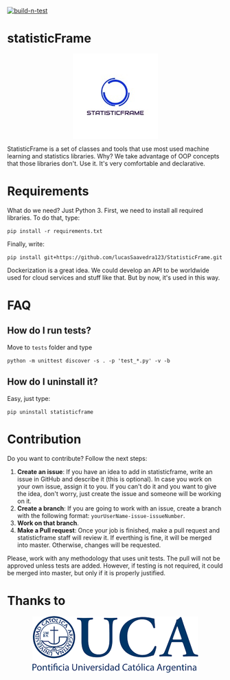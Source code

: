 [![build-n-test](https://github.com/lucasSaavedra123/StatisticFrame/actions/workflows/main.yml/badge.svg)](https://github.com/lucasSaavedra123/StatisticFrame/actions/workflows/main.yml)

# statisticFrame
<p align="center">
  <img align="center" src="assets/logo.png">
</p>
StatisticFrame is a set of classes and tools that use most used machine learning and statistics libraries. Why? We take advantage of OOP concepts that those libraries don't. Use it. It's very comfortable and declarative.

# Requirements

What do we need? Just Python 3.
First, we need to install all required libraries. To do that, type:

    pip install -r requirements.txt

Finally, write:

    pip install git+https://github.com/lucasSaavedra123/StatisticFrame.git

Dockerization is a great idea. We could develop an API to be worldwide used for cloud services and stuff like that. But by now, it's used in this way.

# FAQ

## How do I run tests?

Move to `tests` folder and type

    python -m unittest discover -s . -p 'test_*.py' -v -b

## How do I uninstall it?

Easy, just type:

    pip uninstall statisticframe


# Contribution

Do you want to contribute? Follow the next steps:

1. **Create an issue**: If you have an idea to add in statisticframe, write an issue in GitHub and describe it (this is optional). In case you work on your own issue, assign it to you. If you can't do it and you want to give the idea, don't worry, just create the issue and someone will be working on it.
2. **Create a branch**: If you are going to work with an issue, create a branch with the following format: `yourUserName-issue-issueNumber`. 
3. **Work on that branch**.
4. **Make a Pull request**: Once your job is finished, make a pull request and statisticframe staff will review it. If everthing is fine, it will be merged into master. Otherwise, changes will be requested.

Please, work with any methodology that uses unit tests. The pull will not be approved unless tests are added. However, if testing is not required, it could be merged into master, but only if it is properly justified.

# Thanks to
<p align="center">
  <img align="center" src="assets/logo_uca.png">
</p>
